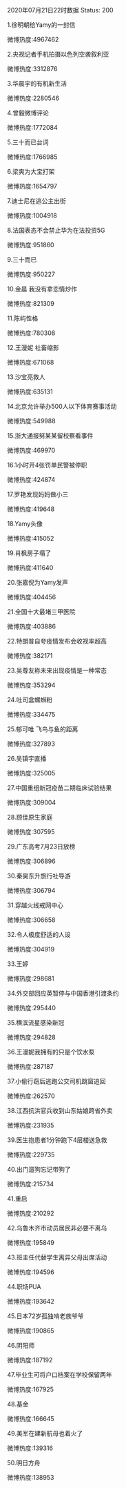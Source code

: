 2020年07月21日22时数据
Status: 200

1.徐明朝给Yamy的一封信

微博热度:4967462

2.央视记者手机拍摄以色列空袭叙利亚

微博热度:3312876

3.华晨宇的有机新生活

微博热度:2280546

4.曾毅微博评论

微博热度:1772084

5.三十而已台词

微博热度:1766985

6.梁爽为大宝打架

微博热度:1654797

7.迪士尼在逃公主出街

微博热度:1004918

8.法国表态不会禁止华为在法投资5G

微博热度:951860

9.三十而已

微博热度:950227

10.金晨 我没有拿恋情炒作

微博热度:821309

11.陈屿性格

微博热度:780308

12.王漫妮 社畜缩影

微博热度:671068

13.沙宝亮救人

微博热度:635131

14.北京允许举办500人以下体育赛事活动

微博热度:549988

15.浙大通报努某某留校察看事件

微博热度:469970

16.1小时开4张罚单民警被停职

微博热度:424874

17.罗艳发现妈妈做小三

微博热度:419648

18.Yamy头像

微博热度:415052

19.肖枫房子塌了

微博热度:411640

20.张嘉倪为Yamy发声

微博热度:404456

21.全国十大最堵三甲医院

微博热度:403886

22.特朗普自夸疫情发布会收视率超高

微博热度:382171

23.吴尊友称未来出现疫情是一种常态

微博热度:353294

24.吐司盒螺蛳粉

微博热度:334475

25.郁可唯 飞鸟与鱼的距离

微博热度:327893

26.吴镇宇直播

微博热度:325005

27.中国重组新冠疫苗二期临床试验结果

微博热度:309004

28.顾佳原生家庭

微博热度:307595

29.广东高考7月23日放榜

微博热度:306896

30.秦昊东升旅行社导游

微博热度:306794

31.穿越火线戒网中心

微博热度:306658

32.令人极度舒适的人设

微博热度:304919

33.王婷

微博热度:298681

34.外交部回应英暂停与中国香港引渡条约

微博热度:295440

35.横滨流星感染新冠

微博热度:294828

36.王漫妮我拥有的只是个饮水泵

微博热度:287187

37.小偷行窃后逃跑公交司机跳窗追回

微博热度:262570

38.江西抗洪官兵收到山东姑娘跨省外卖

微博热度:231935

39.医生抱患者1分钟跑下4层楼送急救

微博热度:229735

40.出门遛狗忘记带狗了

微博热度:215734

41.重启

微博热度:210292

42.乌鲁木齐市动员居民非必要不离乌

微博热度:195849

43.班主任代替学生离异父母出席活动

微博热度:194596

44.职场PUA

微博热度:193642

45.日本72岁孤独啃老族爷爷

微博热度:190865

46.阴阳师

微博热度:187192

47.毕业生可将户口档案在学校保留两年

微博热度:167925

48.基金

微博热度:166645

49.美军在建新航母也着火了

微博热度:139316

50.明日方舟

微博热度:138953


